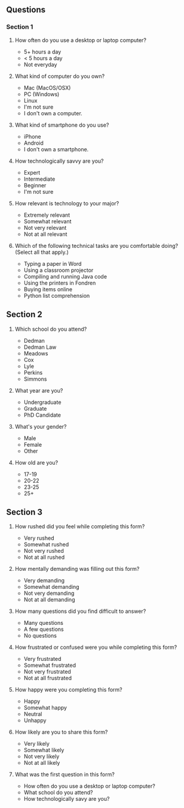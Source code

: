 ## Questions

### Section 1
1. How often do you use a desktop or laptop computer?
	* 5+ hours a day
	* < 5 hours a day
	* Not everyday

2. What kind of computer do you own?
	* Mac (MacOS/OSX)
	* PC (Windows)
	* Linux
	* I'm not sure
	* I don't own a computer. 

3. What kind of smartphone do you use?
	* iPhone
	* Android
	* I don't own a smartphone.

4. How technologically savvy are you?
	* Expert
	* Intermediate
	* Beginner
	* I'm not sure

5. How relevant is technology to your major?
	* Extremely relevant
	* Somewhat relevant
	* Not very relevant
	* Not at all relevant

6. Which of the following technical tasks are you comfortable doing? (Select all that apply.)
	* Typing a paper in Word
	* Using a classroom projector
	* Compiling and running Java code
	* Using the printers in Fondren
	* Buying items online
	* Python list comprehension


## Section 2
1. Which school do you attend?
	* Dedman
	* Dedman Law
	* Meadows
	* Cox
	* Lyle
	* Perkins
	* Simmons

2. What year are you?
	* Undergraduate
	* Graduate
	* PhD Candidate

3. What's your gender?
	* Male
	* Female
	* Other

4. How old are you?
	* 17-19
	* 20-22
	* 23-25
	* 25+


## Section 3
1. How rushed did you feel while completing this form?
	* Very rushed
	* Somewhat rushed
	* Not very rushed
	* Not at all rushed

2. How mentally demanding was filling out this form?
	* Very demanding
	* Somewhat demanding
	* Not very demanding
	* Not at all demanding

3. How many questions did you find difficult to answer?
	* Many questions
	* A few questions
	* No questions

4. How frustrated or confused were you while completing this form?
	* Very frustrated
	* Somewhat frustrated
	* Not very frustrated
	* Not at all frustrated

5. How happy were you completing this form?
	* Happy
	* Somewhat happy
	* Neutral 
	* Unhappy

6. How likely are you to share this form?
	* Very likely
	* Somewhat likely
	* Not very likely
	* Not at all likely

7. What was the first question in this form?
	* How often do you use a desktop or laptop computer?
	* What school do you attend?
	* How technologically savy are you?

